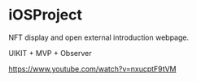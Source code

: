 # iOSProject

NFT display and open external introduction webpage.

UIKIT + MVP + Observer

https://www.youtube.com/watch?v=nxucptF9tVM
